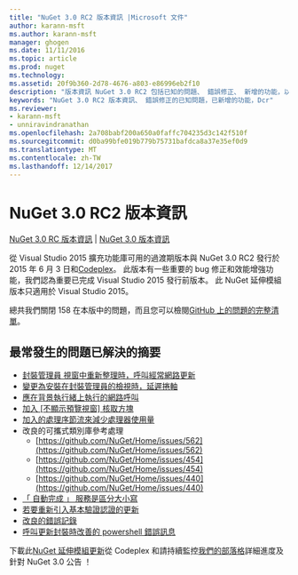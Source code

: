 ```yaml
---
title: "NuGet 3.0 RC2 版本資訊 |Microsoft 文件"
author: karann-msft
ms.author: karann-msft
manager: ghogen
ms.date: 11/11/2016
ms.topic: article
ms.prod: nuget
ms.technology: 
ms.assetid: 20f9b360-2d78-4676-a803-e86996eb2f10
description: "版本資訊 NuGet 3.0 RC2 包括已知的問題、 錯誤修正、 新增的功能，以及 Dcr。"
keywords: "NuGet 3.0 RC2 版本資訊、 錯誤修正的已知問題，已新增的功能，Dcr"
ms.reviewer:
- karann-msft
- unniravindranathan
ms.openlocfilehash: 2a708babf200a650a0faffc704235d3c142f510f
ms.sourcegitcommit: d0ba99bfe019b779b75731bafdca8a37e35ef0d9
ms.translationtype: MT
ms.contentlocale: zh-TW
ms.lasthandoff: 12/14/2017
---
```

# <a name="nuget-30-rc2-release-notes"></a>NuGet 3.0 RC2 版本資訊

[NuGet 3.0 RC 版本資訊](../release-notes/nuget-3.0-RC.md) | [NuGet 3.0 版本資訊](../release-notes/nuget-3.0.0.md)

從 Visual Studio 2015 擴充功能庫可用的過渡期版本與 NuGet 3.0 RC2 發行於 2015 年 6 月 3 日和[Codeplex](https://nuget.codeplex.com/releases/view/615507)。 此版本有一些重要的 bug 修正和效能增強功能，我們認為重要已完成 Visual Studio 2015 發行前版本。 此 NuGet 延伸模組版本只適用於 Visual Studio 2015。

總共我們關閉 158 在本版中的問題，而且您可以檢閱[GitHub 上的問題的完整清單](https://github.com/NuGet/Home/issues?utf8=%E2%9C%93&q=is%3Aclosed+milestone%3A3.0.0-RTM+sort%3Aupdated-asc+updated%3A%3C%3D2015-06-01)。

## <a name="summary-of-top-issues-resolved"></a>最常發生的問題已解決的摘要

* [封裝管理員 視窗中重新整理時，呼叫經常網路更新](https://github.com/NuGet/Home/issues/515)
* [變更為安裝在封裝管理員的檢視時，延遲捲軸](https://github.com/NuGet/Home/issues/519)
* [應在背景執行緒上執行的網路呼叫](https://github.com/NuGet/Home/issues/516)
* [加入 [不顯示預覽視窗] 核取方塊](https://github.com/NuGet/Home/issues/566)
* [加入的處理序節流來減少處理器使用量](https://github.com/NuGet/Home/issues/356)
* 改良的可攜式類別庫參考處理
    * [https://github.com/NuGet/Home/issues/562](https://github.com/NuGet/Home/issues/562)
    * [https://github.com/NuGet/Home/issues/454](https://github.com/NuGet/Home/issues/454)
    * [https://github.com/NuGet/Home/issues/440](https://github.com/NuGet/Home/issues/440)
* [「 自動完成 」 服務是區分大小寫](https://github.com/NuGet/Home/issues/198)
* [若要重新引入基本驗證認證的更新](https://github.com/NuGet/Home/issues/456)
* [改良的錯誤記錄](https://github.com/NuGet/Home/issues/407)
* [呼叫更新封裝時改善的 powershell 錯誤訊息](https://github.com/NuGet/Home/issues/5)

下載此[NuGet 延伸模組更新](https://nuget.codeplex.com/releases/view/615507)從 Codeplex 和請持續監控[我們的部落格](http://blog.nuget.org)詳細進度及針對 NuGet 3.0 公告 ！